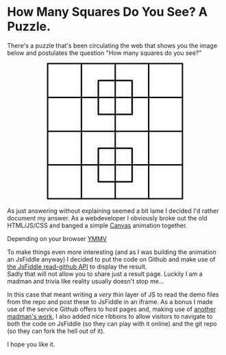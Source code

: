 # How Many Squares Do You See? A Puzzle.

There's a puzzle that's been circulating the web that shows you the image below 
and postulates the question "How many squares do you see?"

<center>
  <a href="https://blog.pother.ca/HowManySquaresDoYouSeePuzzle/fiddles/HowManySquaresDoYouSee/">
    <img src="./fiddles/HowManySquaresDoYouSee/how-many-squares.png" alt="How Many Squares Do You See?" />
  </a>
</center>

As just answering without explaining seemed a bit lame I decided I'd rather 
document my answer. As a webdeveloper I obviously broke out the old HTML/JS/CSS 
and banged a simple [Canvas][1] animation together.

Depending on your browser [YMMV][2]

To make things even more interesting (and as I was building the animation an JsFiddle anyway) 
I decided to put the code on Github and make use of [the JsFiddle read-github API][3] to display the result.  
Sadly that will not allow you to share just a result page. Luckily I am a madman and trivia like reality usually
doesn't stop me...

In this case that meant writing a *very* thin layer of JS to read the demo files from the repo and 
post these to JsFiddle in an iframe. As a bonus I made use of the service Github offers to host pages 
and, making use of [another madman's work][4], I also added nice ribbons to allow visitors to navigate to
both the code on JsFiddle (so they can play with it online) and the git repo (so they can fork the hell out of it).

I hope you like it.

[1]: https://diveintohtml5.info/canvas.html
[2]: https://en.wiktionary.org/wiki/your_mileage_may_vary
[3]: https://doc.jsfiddle.net/use/github_read.html
[4]: https://blog.terrenceryan.com/github-ribbons-in-css/
